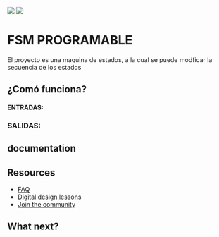 ![](../../workflows/gds/badge.svg) ![](../../workflows/docs/badge.svg)

# FSM PROGRAMABLE
 El proyecto es una maquina de estados, a la cual se puede modficar la secuencia de los estados 


## ¿Comó funciona?
 
 #### ENTRADAS:
### SALIDAS:

## documentation 


## Resources

* [FAQ](https://tinytapeout.com/faq/)
* [Digital design lessons](https://tinytapeout.com/digital_design/)
* [Join the community](https://discord.gg/rPK2nSjxy8)

## What next?


